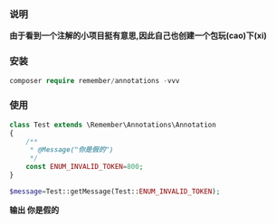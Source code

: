 ### 说明

**由于看到一个注解的小项目挺有意思,因此自己也创建一个包玩(cao)下(xi)**

### 安装
```php
composer require remember/annotations -vvv
```

### 使用
```php
class Test extends \Remember\Annotations\Annotation
{
    /**
     * @Message("你是假的")
     */
    const ENUM_INVALID_TOKEN=800;
}

$message=Test::getMessage(Test::ENUM_INVALID_TOKEN);
```

**输出 你是假的**

